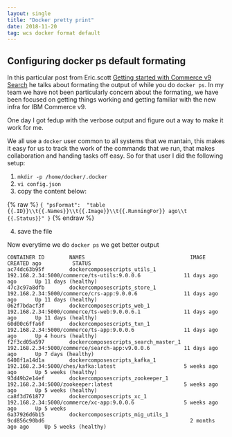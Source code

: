 ```yaml
---
layout: single
title: "Docker pretty print"
date: 2018-11-20
tag: wcs docker format default
---
```

## Configuring docker ps default formating
In this particular post from Eric.scott [Getting started with Commerce v9 Search](https://www.ibm.com/developerworks/community/blogs/wcs/entry/Getting_Started_With_Commerce_v9_Search?lang=en)
he talks about formating the output of while you do `docker ps`. In my team we have not been particularly concern about the formating, we have been focused on getting things working and getting familiar with the new infra for IBM Commerce v9.

One day I got fedup with the verbose output and figure out a way to make it work for me. 

We all use a `docker` user common to all systems that we mantain, this makes it easy for us to track the work of the commands that we run, that makes collaboration and handing tasks off easy. So for that user I did the following setup:

1. `mkdir -p /home/docker/.docker`
2. `vi config.json`
3. copy the content below:

{% raw %}
    ```
    {
        "psFormat":  "table {{.ID}}\\t{{.Names}}\\t{{.Image}}\\t{{.RunningFor}} ago\\t {{.Status}}"
    }
    ```
{% endraw %}

4. save the file

Now everytime we do `docker ps` we get better output
```
CONTAINER ID        NAMES                                  IMAGE                                                      CREATED ago          STATUS
ac74dc63b95f        dockercomposescripts_utils_1           192.168.2.34:5000/commerce/ts-utils:9.0.0.6              11 days ago ago      Up 11 days (healthy)
47c3c97a8dfb        dockercomposescripts_store_1           192.168.2.34:5000/commerce/crs-app:9.0.0.6               11 days ago ago      Up 11 days (healthy)
062f7bdacf3f        dockercomposescripts_web_1             192.168.2.34:5000/commerce/ts-web:9.0.0.6.1              11 days ago ago      Up 11 days (healthy)
60d00c6ffa6f        dockercomposescripts_txn_1             192.168.2.34:5000/commerce/ts-app:9.0.0.6                11 days ago ago      Up 4 hours (healthy)
f2f3cd05a597        dockercomposescripts_search_master_1   192.168.2.34:5000/commerce/search-app:v9.0.0.6           11 days ago ago      Up 7 days (healthy)
6408f1a14d1a        dockercomposescripts_kafka_1           192.168.2.34:5000/ches/kafka:latest                      5 weeks ago ago      Up 5 weeks (healthy)
93d49b2e14ef        dockercomposescripts_zookeeper_1       192.168.2.34:5000/zookeeper:latest                       5 weeks ago ago      Up 5 weeks (healthy)
ca8f3d761877        dockercomposescripts_xc_1              192.168.2.34:5000/commerce/xc-app:9.0.0.6                5 weeks ago ago      Up 5 weeks
6a37926d6b15        dockercomposescripts_mig_utils_1       9cd856c90bd6                                               2 months ago ago     Up 5 weeks (healthy)
```

